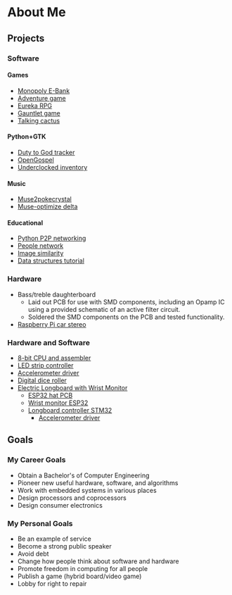 # About Me

## Projects

### Software

#### Games
* [Monopoly E-Bank](https://github.com/hyperdriveguy/monopoly-bank)
* [Adventure game](https://gist.github.com/hyperdriveguy/142b5d2fa60a83c43c71d5289d04a039)
* [Eureka RPG](https://github.com/hyperdriveguy/eureka-rpg)
* [Gauntlet game](https://github.com/hyperdriveguy/gauntlet-game)
* [Talking cactus](https://github.com/hyperdriveguy/talking-cactus)

#### Python+GTK
* [Duty to God tracker](https://github.com/hyperdriveguy/duty-to-god-gtk)
* [OpenGospel](https://github.com/hyperdriveguy/OpenGospel)
* [Underclocked inventory](https://github.com/hyperdriveguy/underclocked-inventory)

#### Music
* [Muse2pokecrystal](https://github.com/nephitejnf/muse2pokecrystal)
* [Muse-optimize delta](https://github.com/hyperdriveguy/muse-optimize-delta)

#### Educational
* [Python P2P networking](https://github.com/hyperdriveguy/python-p2p)
* [People network](https://github.com/hyperdriveguy/people-network)
* [Image similarity](https://github.com/hyperdriveguy/image-similarity)
* [Data structures tutorial](https://github.com/hyperdriveguy/data-structures-tutorial)

### Hardware
* Bass/treble daughterboard
    * Laid out PCB for use with SMD components, including an Opamp IC using a provided schematic of an active filter circuit.
    * Soldered the SMD components on the PCB and tested functionality.
* [Raspberry Pi car stereo](https://www.reddit.com/r/raspberry_pi/comments/be4a8y/car_stereo_made_with_a_raspberry_pi_3b/)

### Hardware and Software
* [8-bit CPU and assembler](https://github.com/hyperdriveguy/custom-assembly-hello-world)
* [LED strip controller](https://github.com/Numba-Juan/led-controller)
* [Accelerometer driver](https://github.com/eboard-boys/spatial-lib/tree/driver-rewrite)
* [Digital dice roller](https://gist.github.com/hyperdriveguy/de37869528070128e659aaaf388c5ca7)
* [Electric Longboard with Wrist Monitor](https://github.com/eboard-boys)
    * [ESP32 hat PCB](https://github.com/eboard-boys/longmon-hatt)
    * [Wrist monitor ESP32](https://github.com/eboard-boys/e_board_monitor_esp)
    * [Longboard controller STM32](https://github.com/eboard-boys/e-board_module)
        * [Accelerometer driver](https://github.com/eboard-boys/spatial-lib/tree/driver-rewrite)


## Goals

### My Career Goals
* Obtain a Bachelor's of Computer Engineering
* Pioneer new useful hardware, software, and algorithms
* Work with embedded systems in various places
* Design processors and coprocessors
* Design consumer electronics

### My Personal Goals
* Be an example of service
* Become a strong public speaker
* Avoid debt
* Change how people think about software and hardware
* Promote freedom in computing for all people
* Publish a game (hybrid board/video game)
* Lobby for right to repair
